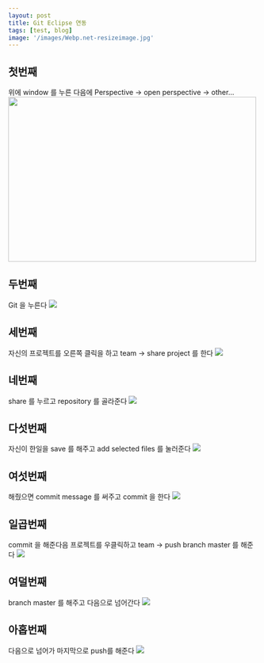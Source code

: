 ```yaml
---
layout: post
title: Git Eclipse 연동
tags: [test, blog]
image: '/images/Webp.net-resizeimage.jpg'
---
```


## 첫번째
위에 window 를 누른 다음에 Perspective -> open perspective -> other...
<img src="/blog/images/git1.jpg" width="500" height="333">

## 두번째
Git 을 누른다
<img src="/blog/images/git2.jpg">

## 세번째
자신의 프로젝트를 오른쪽 클릭을 하고 team -> share project 를 한다
<img src="/blog/images/git3.jpg">

## 네번째
share 를 누르고 repository 를 골라준다
<img src="/blog/images/git4.jpg">

## 다섯번째
자신이 한일을 save 를 해주고 add selected files 를 눌러준다
<img src="/blog/images/git5.jpg">

## 여섯번째
해줬으면 commit message 를 써주고 commit 을 한다
<img src="/blog/images/git6.jpg">

## 일곱번째
commit 을 해준다음 프로젝트를 우클릭하고 team -> push branch master 를 해준다
<img src="/blog/images/git7.jpg">

## 여덜번째
branch master 를 해주고 다음으로 넘어간다
<img src="/blog/images/git8.jpg">

## 아홉번째
다음으로 넘어가 마지막으로 push를 해준다
<img src="/blog/images/git9.jpg">



